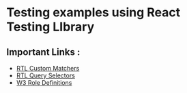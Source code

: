 # Testing examples using React Testing LIbrary

## Important Links :

- [RTL Custom Matchers](https://github.com/testing-library/jest-dom#custom-matchers)
- [RTL Query Selectors](https://testing-library.com/docs/queries/about/#priority)
- [W3 Role Definitions](https://www.w3.org/TR/wai-aria/#role_definitions)
